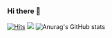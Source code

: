 ### Hi there 👋

<!--
**zeonzeon-e/zeonzeon-e** is a ✨ _special_ ✨ repository because its `README.md` (this file) appears on your GitHub profile.

Here are some ideas to get you started:

- 🔭 I’m currently working on ...
- 🌱 I’m currently learning ...
- 👯 I’m looking to collaborate on ...
- 🤔 I’m looking for help with ...
- 💬 Ask me about ...
- 📫 How to reach me: ...
- 😄 Pronouns: ...
- ⚡ Fun fact: ...
-->
[![Hits](https://hits.seeyoufarm.com/api/count/incr/badge.svg?url=https%3A%2F%2Fgithub.com%2Fzeonzeon-e&count_bg=%234F4F4F&title_bg=%23000E7B&icon=&icon_color=%2383B9FF&title=welcome&edge_flat=false)](https://hits.seeyoufarm.com)
<img src="https://simpleicons.org/icons/react.svg">
![Anurag's GitHub stats](https://github-readme-stats.vercel.app/api?username=zeonzeon-e&show_icons=true&theme=shadow_blue)
